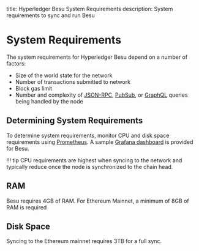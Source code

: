 title: Hyperledger Besu System Requirements
description: System requirements to sync and run Besu 
<!--- END of page meta data -->

# System Requirements 

The system requirements for Hyperledger Besu depend on a number of factors: 

* Size of the world state for the network
* Number of transactions submitted to network 
* Block gas limit 
* Number and complexity of [JSON-RPC](../Interact/APIs/Using-JSON-RPC-API.md), [PubSub](../Interact/APIs/RPC-PubSub.md), 
or [GraphQL](../Interact/APIs/GraphQL.md) queries being handled by the node 

## Determining System Requirements  

To determine system requirements, monitor CPU and disk space requirements using [Prometheus](https://besu.hyperledger.org/en/stable/Monitoring/Monitoring-Performance/#monitor-node-performance-using-prometheus). 
A sample [Grafana dashboard](https://grafana.com/grafana/dashboards/10273) is provided for Besu. 

!!! tip
    CPU requirements are highest when syncing to the network and typically reduce once the node is synchronized to the chain head. 

## RAM 

Besu requires 4GB of RAM. For Ethereum Mainnet, a minimum of 8GB of RAM is required 

## Disk Space 

Syncing to the Ethereum mainnet requires 3TB for a full sync. 
